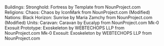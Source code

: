 Buildings:
Stronghold: Fortress by Template from NounProject.com
Religions:
Chaos: Chaos by IconMark from NounProject.com (Modified)
Nations:
Black Horizon: Sunrise by Maria Zamchy from NounProject.com (Modified)
Units:
Caravan: Caravan by Eucalyp from NounProject.com
Mk-0 Exosuit Prototype: Exoskeleton by WEBTECHOPS LLP from NounProject.com
Mk-0 Exosuit: Exoskeleton by WEBTECHOPS LLP from NounProject.com
